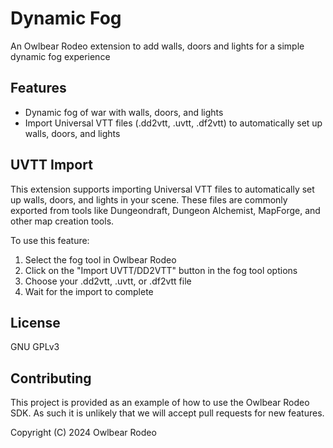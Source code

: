 # Dynamic Fog

An Owlbear Rodeo extension to add walls, doors and lights for a simple dynamic fog experience

## Features

- Dynamic fog of war with walls, doors, and lights
- Import Universal VTT files (.dd2vtt, .uvtt, .df2vtt) to automatically set up walls, doors, and lights

## UVTT Import

This extension supports importing Universal VTT files to automatically set up walls, doors, and lights in your scene. These files are commonly exported from tools like Dungeondraft, Dungeon Alchemist, MapForge, and other map creation tools.

To use this feature:

1. Select the fog tool in Owlbear Rodeo
2. Click on the "Import UVTT/DD2VTT" button in the fog tool options
3. Choose your .dd2vtt, .uvtt, or .df2vtt file
4. Wait for the import to complete

## License

GNU GPLv3

## Contributing

This project is provided as an example of how to use the Owlbear Rodeo SDK. As such it is unlikely that we will accept pull requests for new features.

Copyright (C) 2024 Owlbear Rodeo
